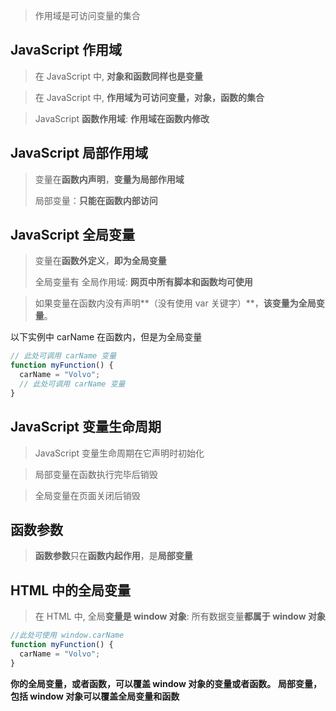 > 作用域是可访问变量的集合

## JavaScript 作用域

> 在 JavaScript 中, **对象和函数同样也是变量**

> 在 JavaScript 中, **作用域为可访问变量，对象，函数的集合**

> JavaScript **函数作用域**: **作用域在函数内修改**

## JavaScript 局部作用域

> 变量在**函数内声明**，**变量为局部作用域**
>
> 局部变量：**只能在函数内部访问**

## JavaScript 全局变量

> 变量在**函数外定义**，**即为全局变量**
>
> 全局变量有 全局作用域: **网页中所有脚本和函数均可使用**

> 如果变量在函数内没有声明**（没有使用 var 关键字）**，**该变量为全局变量**。

以下实例中 carName 在函数内，但是为全局变量

```js
// 此处可调用 carName 变量
function myFunction() {
  carName = "Volvo";
  // 此处可调用 carName 变量
}
```

## JavaScript 变量生命周期

> JavaScript 变量生命周期在它声明时初始化

> 局部变量在函数执行完毕后销毁

> 全局变量在页面关闭后销毁

## 函数参数

> **函数参数**只在**函数内起作用**，是**局部变量**

## HTML 中的全局变量

> 在 HTML 中, 全局**变量是 window 对象**: 所有数据变量**都属于 window 对象**

```js
//此处可使用 window.carName
function myFunction() {
  carName = "Volvo";
}
```

**你的全局变量，或者函数，可以覆盖 window 对象的变量或者函数。**
**局部变量，包括 window 对象可以覆盖全局变量和函数**

 